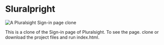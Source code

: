 # Sluralpright
![A Pluralsight Sign-in page clone](https://i.gyazo.com/e108947fe883031a05b5a1d67aac4517.png)

This is a clone of the Sign-in page of Pluralsight. To see the page. clone or download the project files and run index.html.
